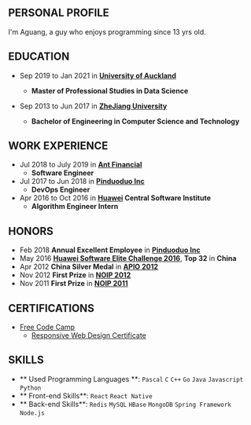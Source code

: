 ## PERSONAL PROFILE

I'm Aguang, a guy who enjoys programming since 13 yrs old.

## EDUCATION

* Sep 2019 to Jan 2021 in **[University of Auckland](https://www.auckland.ac.nz/en.html)**
  * **Master of Professional Studies in Data Science**

* Sep 2013 to Jun 2017 in **[ZheJiang University](http://www.zju.edu.cn/)**
  * **Bachelor of Engineering in Computer Science and Technology**

## WORK EXPERIENCE

* Jul 2018 to July 2019 in **[Ant Financial](https://en.wikipedia.org/wiki/Ant_Financial)**
  * **Software Engineer**
* Jul 2017 to Jun 2018 in **[Pinduoduo Inc](https://en.wikipedia.org/wiki/Pinduoduo)**
  * **DevOps Engineer**
* Apr 2016 to Oct 2016 in **[Huawei](https://en.wikipedia.org/wiki/Huawei) Central Software Institute**
  * **Algorithm Engineer Intern**

## HONORS

  * Feb 2018 **Annual Excellent Employee** in **[Pinduoduo Inc](https://en.wikipedia.org/wiki/Pinduoduo)**
  * May 2016 **[Huawei Software Elite Challenge 2016](https://codecraft.huawei.com/)**, **Top 32** in **China**
  * Apr 2012 **China Silver Medal** in **[APIO 2012](http://apio-olympiad.org/)**
  * Nov 2012 **First Prize** in **[NOIP 2012](http://www.noi.cn/)**
  * Nov 2011 **First Prize** in **[NOIP 2011](http://www.noi.cn/)**

## CERTIFICATIONS

  * [Free Code Camp](https://www.freecodecamp.org/)
    * [Responsive Web Design Certificate](https://www.freecodecamp.org/certification/aguang/responsive-web-design)
## SKILLS

  * ** Used Programming Languages **: `Pascal` `C` `C++` `Go` `Java` `Javascript` `Python`
  * ** Front-end Skills**: `React` `React Native`
  * ** Back-end Skills**: `Redis` `MySQL` `HBase` `MongoDB` `Spring Framework` `Node.js`
